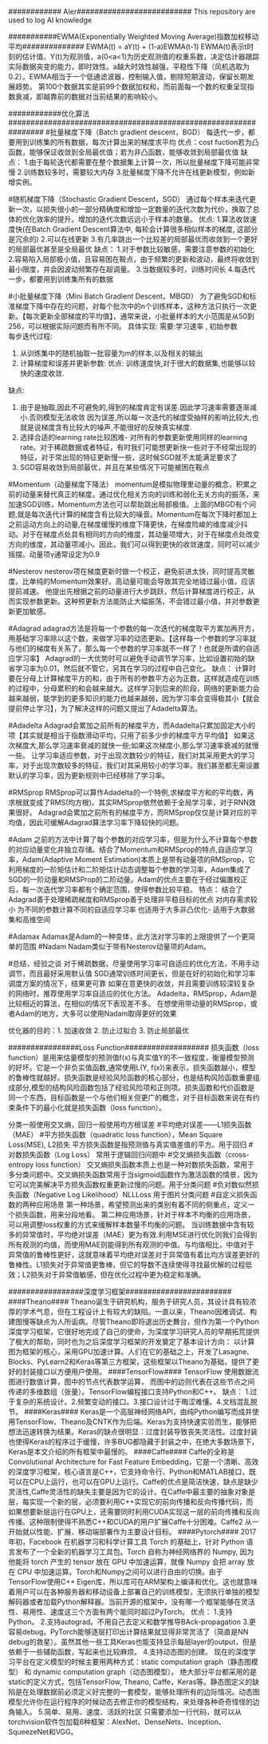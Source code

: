 ############ AIer##########################
This repository are used to log AI knowledge

###########EWMA(Exponentially Weighted Moving Average)指数加权移动平均##############
EWMA(t) = aY(t) + (1-a)EWMA(t-1)
EWMA(t)表示t时刻的估计值，Y(t)为观测值，a(0<a<1)为历史观测值的权重系数，决定估计器跟踪实际数据突变的能力，即时效性。a越大时效性越强，平稳性下降（风机选取为0.2）。EWMA相当于一个低通滤波器，控制输入值，剔除短期波动，保留长期发展趋势。
第100个数据其实是前99个数据加权和，而前面每一个数的权重呈现指数衰减，即越靠前的数据对当前结果的影响较小。

############优化算法################################################################
#批量梯度下降（Batch gradient descent，BGD）
每迭代一步，都要用到训练集的所有数据，每次计算出来的梯度求平均
优点：cost fuction若为凸函数，能够保证收敛到全局最优值；若为非凸函数，能够收敛到局部最优值
缺点：
1.由于每轮迭代都需要在整个数据集上计算一次，所以批量梯度下降可能非常慢
2.训练数较多时，需要较大内存
3.批量梯度下降不允许在线更新模型，例如新增实例。

#随机梯度下降（Stochastic Gradient Descent，SGD）
通过每个样本来迭代更新一次，以损失很小的一部分精确度和增加一定数量的迭代次数为代价，换取了总体的优化效率的提升。增加的迭代次数远远小于样本的数量。
优点:
1.算法收敛速度快(在Batch Gradient Descent算法中, 每轮会计算很多相似样本的梯度, 这部分是冗余的)
2.可以在线更新
3.有几率跳出一个比较差的局部最优而收敛到一个更好的局部最优甚至是全局最优
缺点：
1.对于参数比较敏感，需要注意参数的初始化 
2.容易陷入局部极小值，且容易困在鞍点，由于频繁的更新和波动，最终将收敛到最小限度，并会因波动频繁存在超调量。
3.当数据较多时，训练时间长 
4.每迭代一步，都要用到训练集所有的数据

#小批量梯度下降（Mini Batch Gradient Descent，MBGD）
为了避免SGD和标准梯度下降中存在的问题，对每个批次中的n个训练样本，这种方法只执行一次更新。【每次更新全部梯度的平均值】，通常来说，小批量样本的大小范围是从50到256，可以根据实际问题而有所不同。
具体实现: 
需要:学习速率 , 初始参数  
每步迭代过程: 
1. 从训练集中的随机抽取一批容量为m的样本,以及相关的输出 
2. 计算梯度和误差并更新参数: 
优点: 
训练速度快,对于很大的数据集,也能够以较快的速度收敛.

缺点: 
1. 由于是抽取,因此不可避免的,得到的梯度肯定有误差.因此学习速率需要逐渐减小.否则模型无法收敛 
因为误差,所以每一次迭代的梯度受抽样的影响比较大,也就是说梯度含有比较大的噪声,不能很好的反映真实梯度.
2. 选择合适的learning rate比较困难- 对所有的参数更新使用同样的learning rate。对于稀疏数据或者特征，有时我们可能想更新快一些对于不经常出现的特征，对于常出现的特征更新慢一些，这时候SGD就不太能满足要求了
3. SGD容易收敛到局部最优，并且在某些情况下可能被困在鞍点

#Momentum（动量梯度下降法）
momentum是模拟物理里动量的概念，积累之前的动量来替代真正的梯度。通过优化相关方向的训练和弱化无关方向的振荡，来加速SGD训练，Momentum方法也可以帮助跳出局部极值。上面的MBGD有个问题,就是每次迭代计算的梯度含有比较大的噪音。Momentum在每次下降时都加上之前运动方向上的动量,在梯度缓慢的维度下降更快，在梯度险峻的维度减少抖动。对于在梯度点处具有相同的方向的维度，其动量项增大，对于在梯度点处改变方向的维度，其动量项减小。因此，我们可以得到更快的收敛速度，同时可以减少摇摆。动量项γ通常设定为0.9

#Nesterov
nesterov项在梯度更新时做一个校正，避免前进太快，同时提高灵敏度。比单纯的Momentum效果好。高动量可能会导致其完全地错过最小值，应该提前减速。
他提出先根据之前的动量进行大步跳跃，然后计算梯度进行校正，从而实现参数更新。这种预更新方法能防止大幅振荡，不会错过最小值，并对参数更新更加敏感。

#Adagrad
adagrad方法是将每一个参数的每一次迭代的梯度取平方累加再开方，用基础学习率除以这个数，来做学习率的动态更新。【这样每一个参数的学习率就与他们的梯度有关系了，那么每一个参数的学习率就不一样了！也就是所谓的自适应学习率】 
Adagrad的一大优势时可以避免手动调节学习率，比如设置初始的缺省学习率为0.01，然后就不管它，另其在学习的过程中自己变化。
缺点：
计算时要在分母上计算梯度平方的和，由于所有的参数平方必为正数，这样就造成在训练的过程中，分母累积的和会越来越大。这样学习到后来的阶段，网络的更新能力会越来越弱，能学到的更多知识的能力也越来越弱，因为学习率会变得极其小【就会提前停止学习】，为了解决这样的问题又提出了Adadelta算法。

#Adadelta
Adagrad会累加之前所有的梯度平方，而Adadelta只累加固定大小的项【其实就是相当于指数滑动平均，只用了前多少步的梯度平方平均值】
如果这次梯度大,那么学习速率衰减的就快一些;如果这次梯度小,那么学习速率衰减的就慢一些。
让学习率适应参数，对于出现次数较少的特征，我们对其采用更大的学习率，对于出现次数较多的特征，我们对其采用较小的学习率。我们甚至都无需设置默认的学习率，因为更新规则中已经移除了学习率。

#RMSprop
RMSprop可以算作Adadelta的一个特例,求梯度平方和的平均数，再求根就变成了RMS(均方根)。其实RMSprop依然依赖于全局学习率，对于RNN效果很好。
Adagrad会累加之前所有的梯度平方，而RMSprop仅仅是计算对应的平均值，因此可缓解Adagrad算法学习率下降较快的问题。 

#Adam
之前的方法中计算了每个参数的对应学习率，但是为什么不计算每个参数的对应动量变化并独立存储。结合了Momentum和RMSprop的特点,自适应学习率，Adam(Adaptive Moment Estimation)本质上是带有动量项的RMSprop，它利用梯度的一阶矩估计和二阶矩估计动态调整每个参数的学习率，Adam集成了SGD的一阶动量和RMSProp的二阶动量。Adam的优点主要在于经过偏置校正后，每一次迭代学习率都有个确定范围，使得参数比较平稳。
特点：
结合了Adagrad善于处理稀疏梯度和RMSprop善于处理非平稳目标的优点
对内存需求较小
为不同的参数计算不同的自适应学习率
也适用于大多非凸优化- 适用于大数据集和高维空间

#Adamax
Adamax是Adam的一种变体，此方法对学习率的上限提供了一个更简单的范围
#Nadam
Nadam类似于带有Nesterov动量项的Adam。

#总结，经验之谈
对于稀疏数据，尽量使用学习率可自适应的优化方法，不用手动调节，而且最好采用默认值
SGD通常训练时间更长，但是在好的初始化和学习率调度方案的情况下，结果更可靠
如果在意更快的收敛，并且需要训练较深较复杂的网络时，推荐使用学习率自适应的优化方法。
Adadelta，RMSprop，Adam是比较相近的算法，在相似的情况下表现差不多。
在想使用带动量的RMSprop，或者Adam的地方，大多可以使用Nadam取得更好的效果

优化器的目的：1. 加速收敛 2. 防止过拟合 3. 防止局部最优

################Loss Function###################
损失函数（loss function）是用来估量模型的预测值f(x)与真实值Y的不一致程度，衡量模型预测的好坏。它是一个非负实值函数,通常使用L(Y, f(x))来表示，损失函数越小，模型的鲁棒性就越好。损失函数是经验风险函数的核心部分，也是结构风险函数重要组成部分,模型的结构风险函数包括了经验风险项和正则项。损失函数和代价函数是同一个东西，目标函数是一个与他们相关但更广的概念，对于目标函数来说在有约束条件下的最小化就是损失函数（loss function）。

分类一般使用交叉熵，回归一般使用均方根误差
#平均绝对误差——L1损失函数（MAE）
#平方损失函数（quadratic loss function），Mean Square Loss(MSE), L2损失
平方损失函数是指预测值与真实值差值的平方。用于回归
#对数损失函数（Log Loss）
常用于逻辑回归问题中
#交叉熵损失函数（cross-entropy loss function）
交叉熵损失函数本质上也是一种对数损失函数，常用于多分类问题中。交叉熵损失函数常用于当sigmoid函数作为激活函数的情景，因为它可以完美解决平方损失函数权重更新过慢的问题。用于分类问题
#负对数似然损失函数（Negative Log Likelihood）NLLLoss
用于图片分类问题
#自定义损失函数的两种应用场景
第一种场景，希望预测出来的类别有着不同的侧重点，定义一个损失函数，用来分段地看。
第二种应用场景，针对于样本不均衡的应用场景，可以用调整loss权重的方式来缓解样本数量不均衡的问题。
当训练数据中含有较多的异常值时，平均绝对误差（MAE）更为有效.利用MSE进行优化则我们会得到所有观测的均值，而使用MAE则能得到所有观测的中值。与均值相比，中值对于异常值的鲁棒性更好，这就意味着平均绝对误差对于异常值有着比均方误差更好的鲁棒性。L1损失对于异常值更鲁棒，但它的导数不连续使得寻找最优解的过程低效；L2损失对于异常值敏感，但在优化过程中更为稳定和准确。

#################深度学习框架########################
####Theano####
Theano诞生于研究机构，服务于研究人员，其设计具有较浓厚的学术气息，但在工程设计上有较大的缺陷。一直以来，Theano因难调试、构建图慢等缺点为人所诟病。尽管Theano即将退出历史舞台，但作为第一个Python深度学习框架，它很好地完成了自己的使命，为深度学习研究人员的早期拓荒提供了极大的帮助，同时也为之后深度学习框架的开发奠定了基本设计方向： 以计算图为框架的核心，采用GPU加速计算。人们在它的基础之上，开发了Lasagne、Blocks、PyLearn2和Keras等第三方框架，这些框架以Theano为基础，提供了更好的封装接口以方便用户使用。
####TensorFlow####
TensorFlow 使用数据流图进行数值计算，图中的节点代表数学运算， 而图中的边则代表在这些节点之间传递的多维数组（张量）。TensorFlow编程接口支持Python和C++。
缺点：
1.过于复杂的系统设计。2.频繁变动的接口。3.接口设计过于晦涩难懂。4.文档混乱脱节。
####Keras####
Keras是一个高层神经网络API，由纯Python编写而成并使用TensorFlow、Theano及CNTK作为后端。Keras为支持快速实验而生，能够把想法迅速转换为结果。Keras的缺点很明显：过度封装导致丧失灵活性。过度封装也使得Keras的程序过于缓慢，许多BUG都隐藏于封装之中，在绝大多数场景下，Keras是本文介绍的所有框架中最慢的。
####Caffe####
Caffe的全称是Convolutional Architecture for Fast Feature Embedding，它是一个清晰、高效的深度学习框架，核心语言是C++，它支持命令行、Python和MATLAB接口，既可以在CPU上运行，也可以在GPU上运行。Caffe的优点是简洁快速，缺点是缺少灵活性,Caffe灵活性的缺失主要是因为它的设计。在Caffe中最主要的抽象对象是层，每实现一个新的层，必须要利用C++实现它的前向传播和反向传播代码，而如果想要新层运行在GPU上，还需要同时利用CUDA实现这一层的前向传播和反向传播。这种限制使得不熟悉C++和CUDA的用户扩展Caffe十分困难。Caffe2 从一开始就以性能、扩展、移动端部署作为主要设计目标。
####Pytorch####
2017 年初，Facebook 在机器学习和科学计算工具 Torch 的基础上，针对 Python 语言发布了一个全新的机器学习工具包。Torch 自称为神经网络界的 Numpy, 因为他能将 torch 产生的 tensor 放在 GPU 中加速运算，就像 Numpy 会把 array 放在 CPU 中加速运算。Torch和Numpy之间可以进行自由的切换。由于TensorFlow使用C++ Eigen库，所以库可在ARM架构上编译和优化。这也就意味着用户可以在各种服务器和移动设备上部署自己的训练模型，无须执行单独的模型解码器或者加载Python解释器。当前开源的框架中，没有哪一个框架能够在灵活性、易用性、速度这三个方面有两个能同时超过PyTorch。
优点：
1.支持Python。
2.支持autograd。不用自己去定义和数学推导BAck-propagation
3.更容易debug。PyTorch能够逐层打印出计算结果就显得非常灵活了（简直是NN debug的救星）。虽然其他一些工具Keras也能支持显示每层layer的output，但是依赖于一些辅助函数，写起来也比较麻烦。
4.支持动态图的创建。
现在的深度学习平台在定义模型的时候主要用两种方式：static computation graph（静态图模型） 和 dynamic computation graph（动态图模型）。 绝大部分平台都采用的是static的定义方式，包括TensorFlow, Theano, Caffe，Keras等。静态图定义的缺陷是在处理数据前必须定义好完整的一套模型，能够处理所有的边际情况。动态图模型允许你在运行程序的时候动态去修正你的模型结构，来处理各种奇奇怪怪的边角输入。
5.简单、易用、速度、活跃的社区
只需要添加一行代码，就可以从torchvision软件包加载6种框架：AlexNet、DenseNets、Inception、SqueezeNet和VGG。
